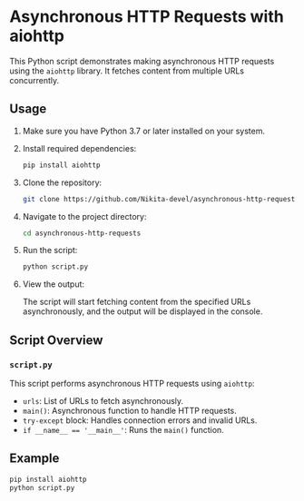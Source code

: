 # Asynchronous HTTP Requests with aiohttp

This Python script demonstrates making asynchronous HTTP requests using the `aiohttp` library. It fetches content from multiple URLs concurrently.

## Usage

1. Make sure you have Python 3.7 or later installed on your system.

2. Install required dependencies:

    ```bash
    pip install aiohttp
    ```

3. Clone the repository:

    ```bash
    git clone https://github.com/Nikita-devel/asynchronous-http-requests.git
    ```

4. Navigate to the project directory:

    ```bash
    cd asynchronous-http-requests
    ```

5. Run the script:

    ```bash
    python script.py
    ```

6. View the output:

    The script will start fetching content from the specified URLs asynchronously, and the output will be displayed in the console.

## Script Overview

### `script.py`

This script performs asynchronous HTTP requests using `aiohttp`:

- `urls`: List of URLs to fetch asynchronously.
- `main()`: Asynchronous function to handle HTTP requests.
- `try-except` block: Handles connection errors and invalid URLs.
- `if __name__ == '__main__'`: Runs the `main()` function.

## Example

```bash
pip install aiohttp
python script.py

